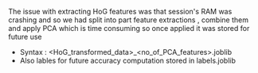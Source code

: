 The issue with extracting HoG features was that session's RAM was crashing and so we had split into part feature extractions , combine them and apply PCA which is time consuming so once applied it was stored for future use
- Syntax : <HoG_transformed_data>_<no_of_PCA_features>.joblib
- Also lables for future accuracy computation stored in labels.joblib
